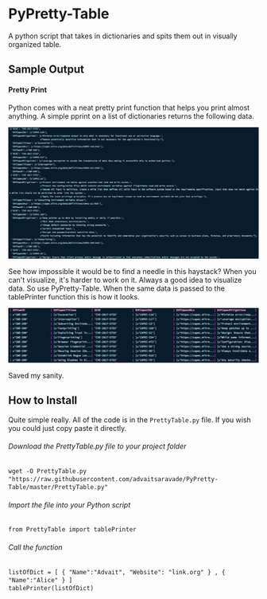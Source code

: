 # PyPretty-Table
A python script that takes in dictionaries and spits them out in visually organized table.

## Sample Output
#### Pretty Print
Python comes with a neat pretty print function that helps you print almost anything. A simple pprint on a list of dictionaries returns the following data.

![Sample Pretty Print Output - P.S. It's super messy](out.png)

See how impossible it would be to find a needle in this haystack? When you can't visualize, it's harder to work on it. Always a good idea to visualize data. So use PyPretty-Table. When the same data is passed to the tablePrinter function this is how it looks.

![Sample PyPretty-Table Output - P.S. It's very organized indeed](out2.png)

Saved my sanity.

## How to Install

Quite simple really. All of the code is in the `PrettyTable.py` file. If you wish you could just copy paste it directly.

###### Download the PrettyTable.py file to your project folder

```
wget -O PrettyTable.py "https://raw.githubusercontent.com/advaitsaravade/PyPretty-Table/master/PrettyTable.py"
```

###### Import the file into your Python script
```
from PrettyTable import tablePrinter
```

###### Call the function
```
listOfDict = [ { "Name":"Advait", "Website": "link.org" } , { "Name":"Alice" } ]
tablePrinter(listOfDict)
```
